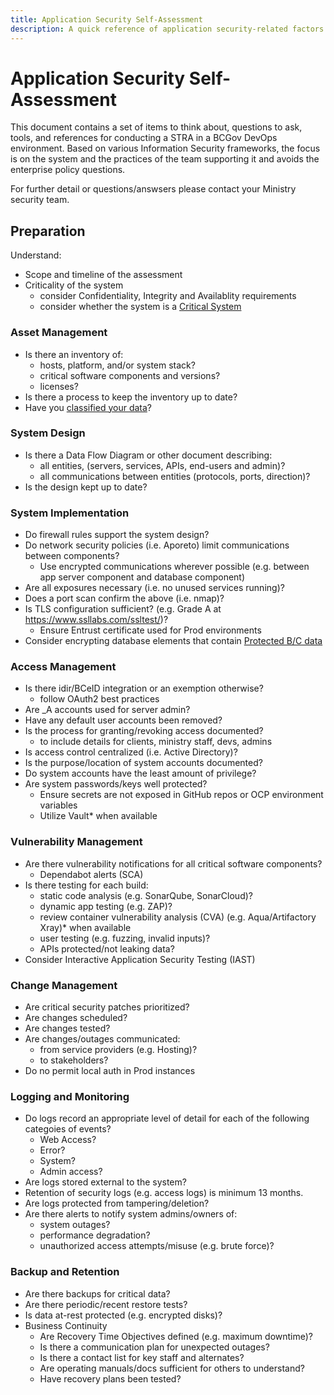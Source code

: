 ```yaml
---
title: Application Security Self-Assessment
description: A quick reference of application security-related factors that development teams should consider as they design, build and deploy applications.
---
```


# Application Security Self-Assessment

This document contains a set of items to think about, questions to ask, tools, and references for conducting a STRA in a BCGov DevOps environment. Based on various Information Security frameworks, the focus is on the system and the practices of the team supporting it and avoids the enterprise policy questions.

For further detail or questions/answsers please contact your Ministry security team.

## Preparation

Understand:

- Scope and timeline of the assessment
- Criticality of the system
  - consider Confidentiality, Integrity and Availablity requirements
  - consider whether the system is a [Critical System](https://www2.gov.bc.ca/assets/gov/british-columbians-our-governments/services-policies-for-government/information-management-technology/information-security/defensible-security/critical_systems_standard.pdf)

### Asset Management	

- Is there an inventory of:		
    - hosts, platform, and/or system stack?		
    - critical software components and versions?		
    - licenses?		
- Is there a process to keep the inventory up to date?	
- Have you [classified your data](https://intranet.gov.bc.ca/thehub/ocio/ocio-enterprise-services/information-security-branch/advisory-services/information-security-classification-guidelines)?

### System Design
		
- Is there a Data Flow Diagram or other document describing:		
    - all entities, (servers, services, APIs, end-users and admin)?		
    - all communications between entities (protocols, ports, direction)?		
- Is the design kept up to date?		

### System Implementation
		
- Do firewall rules support the system design?	
- Do network security policies (i.e. Aporeto) limit communications between components?
    - Use encrypted communications wherever possible (e.g. between app server component and database component)
- Are all exposures necessary (i.e. no unused services running)?		
- Does a port scan confirm the above (i.e. nmap)?		
- Is TLS configuration sufficient? (e.g. Grade A at https://www.ssllabs.com/ssltest/)?
    - Ensure Entrust certificate used for Prod environments
- Consider encrypting database elements that contain [Protected B/C data](https://www2.gov.bc.ca/gov/content/governments/services-for-government/information-management-technology/information-security/information-security-classification)
	
### Access Management
		
- Is there idir/BCeID integration or an exemption otherwise?
    - follow OAuth2 best practices
- Are _A accounts used for server admin?		
- Have any default user accounts been removed?		
- Is the process for granting/revoking access documented?
    - to include details for clients, ministry staff, devs, admins
- Is access control centralized (i.e. Active Directory)?		
- Is the purpose/location of system accounts documented?		
- Do system accounts have the least amount of privilege?		
- Are system passwords/keys well protected?
    - Ensure secrets are not exposed in GitHub repos or OCP environment variables
    - Utilize Vault* when available

### Vulnerability Management		

- Are there vulnerability notifications for all critical software components?
    - Dependabot alerts (SCA)
- Is there testing for each build:		
    - static code analysis (e.g. SonarQube, SonarCloud)?		
    - dynamic app testing (e.g. ZAP)?
    - review container vulnerability analysis (CVA) (e.g. Aqua/Artifactory Xray)* when available
    - user testing (e.g. fuzzing, invalid inputs)?		
    - APIs protected/not leaking data?		
 - Consider Interactive Application Security Testing (IAST)

### Change Management
		
- Are critical security patches prioritized?		
- Are changes scheduled?		
- Are changes tested? 		
- Are changes/outages communicated:		
    - from service providers (e.g. Hosting)?		
    - to stakeholders?	
 - Do no permit local auth in Prod instances

### Logging and Monitoring		

- Do logs record an appropriate level of detail for each of the following categoies of events?		
    - Web Access?		
    - Error?		
    - System?		
    - Admin access?		
- Are logs stored external to the system?
 - Retention of security logs (e.g. access logs) is minimum 13 months.
- Are logs protected from tampering/deletion?		
- Are there alerts to notify system admins/owners of:		
    - system outages?		
    - performance degradation?		
    - unauthorized access attempts/misuse (e.g. brute force)?		

### Backup and Retention		

- Are there backups for critical data?		
- Are there periodic/recent restore tests?		
- Is data at-rest protected (e.g. encrypted disks)?		
- Business Continuity		
    - Are Recovery Time Objectives defined (e.g. maximum downtime)?		
    - Is there a communication plan for unexpected outages?		
    - Is there a contact list for key staff and alternates?		
    - Are operating manuals/docs sufficient for others to understand?		
    - Have recovery plans been tested?		
